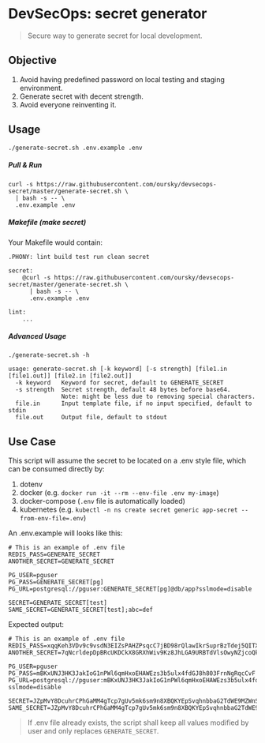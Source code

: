 # DevSecOps: secret generator
> Secure way to generate secret for local development.

## Objective
1. Avoid having predefined password on local testing and staging environment.
2. Generate secret with decent strength.
3. Avoid everyone reinventing it.

## Usage
```
./generate-secret.sh .env.example .env
```

##### Pull & Run
```
curl -s https://raw.githubusercontent.com/oursky/devsecops-secret/master/generate-secret.sh \
  | bash -s -- \
  .env.example .env
```

##### Makefile (make secret)
Your Makefile would contain:
```
.PHONY: lint build test run clean secret

secret:
    @curl -s https://raw.githubusercontent.com/oursky/devsecops-secret/master/generate-secret.sh \
      | bash -s -- \
      .env.example .env

lint:
    ...
```

##### Advanced Usage
```
./generate-secret.sh -h

usage: generate-secret.sh [-k keyword] [-s strength] [file1.in [file1.out]] [file2.in [file2.out]]
  -k keyword   Keyword for secret, default to GENERATE_SECRET
  -s strength  Secret strength, default 48 bytes before base64.
               Note: might be less due to removing special characters.
  file.in      Input template file, if no input specified, default to stdin
  file.out     Output file, default to stdout
```

## Use Case
This script will assume the secret to be located on a .env style file, which can be consumed directly by:
1. dotenv
2. docker (e.g. `docker run -it --rm --env-file .env my-image`)
3. docker-compose (`.env` file is automatically loaded)
4. kubernetes (e.g. `kubectl -n ns create secret generic app-secret --from-env-file=.env`)

An .env.example will looks like this:
```
# This is an example of .env file
REDIS_PASS=GENERATE_SECRET
ANOTHER_SECRET=GENERATE_SECRET

PG_USER=pguser
PG_PASS=GENERATE_SECRET[pg]
PG_URL=postgresql://pguser:GENERATE_SECRET[pg]@db/app?sslmode=disable

SECRET=GENERATE_SECRET[test]
SAME_SECRET=GENERATE_SECRET[test];abc=def
```
Expected output:
```
# This is an example of .env file
REDIS_PASS=xqqKeh3VDv9c9vsdN3EIZsPAHZPsqcC7jBD98rQlawIkrSuprBzTdej5QITXIq
ANOTHER_SECRET=7qNcrldepDpBRcUKDCkX8GRXhWiv9Kz8JhLGA9URBTdVlsOwyNZjcoQk7lm82

PG_USER=pguser
PG_PASS=mBKxUNJ3HK3JakIoG1nPWl6qmHxoEHAWEzs3b5ulx4fdGJ8h803FrnNgRqcCvF
PG_URL=postgresql://pguser:mBKxUNJ3HK3JakIoG1nPWl6qmHxoEHAWEzs3b5ulx4fdGJ8h803FrnNgRqcCvF@db/app?sslmode=disable

SECRET=JZpMvY8DcuhrCPhGaMM4gTcp7gUv5mk6sm9n8XBQKYEpSvqhnbbaG2TdWE9MZWnS
SAME_SECRET=JZpMvY8DcuhrCPhGaMM4gTcp7gUv5mk6sm9n8XBQKYEpSvqhnbbaG2TdWE9MZWnS;abc=def
```
> If .env file already exists, the script shall keep all values modified by user and only replaces `GENERATE_SECRET`.
